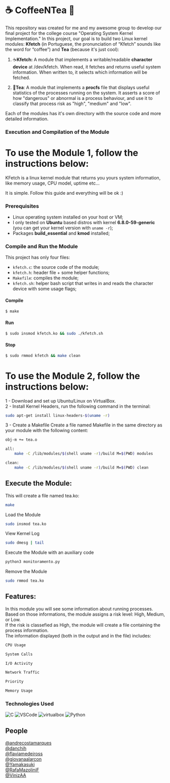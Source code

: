 # ☕ CoffeeNTea 🍵

This repository was created for me and my awesome group to develop our final project for the college course "Operating System Kernel Implementation."
In this project, our goal is to build two Linux kernel modules: **Kfetch** (in Portuguese, the pronunciation of “Kfetch” sounds like the word for “coffee”) and **Tea** (because it's just cool):

1. ☕**Kfetch:** A module that implements a writable/readable **character device** at /dev/kfetch.
When read, it fetches and returns useful system information.
When written to, it selects which information will be fetched.

2. 🍵**Tea**: A module that implements a **procfs** file that displays useful statistics of the processes running on the system.
It asserts a score of how "dangerous" or abnormal is a process behaviour, and use it to classify that process risk as "high", "medium" and "low".

Each of the modules has it's own directory with the source code and more detailed information.

### Execution and Compilation of the Module
# To use the Module 1, follow the instructions below:
KFetch is a linux kernel module that returns you yours system information, like memory usage, CPU model, uptime etc...  

It is simple. Follow this guide and everything will be ok :)  

### Prerequisites
- Linux operating system installed on your host or VM;
- I only tested on **Ubuntu** based distros with kernel **6.8.0-59-generic** (you can get your kernel version with `uname -r`);
- Packages **build_essential** and **kmod** installed;

### Compile and Run the Module
This project has only four files: 
- `kfetch.c`: the source code of the module;
- `kfetch.h`: header file + some helper functions;
- `Makefile`: compiles the module;
- `kfetch.sh`: helper bash script that writes in and reads the character device with some usage flags;

#### Compile
```bash
$ make
```
#### Run
```bash
$ sudo insmod kfetch.ko && sudo ./kfetch.sh
```
#### Stop
```bash
$ sudo rmmod kfetch && make clean
```

# To use the Module 2, follow the instructions below:
1 - Download and set up Ubuntu/Linux on VirtualBox.  
2 - Install Kernel Headers, run the following command in the terminal:
```sh
sudo apt-get install linux-headers-$(uname -r)
```
3 - Create a Makefile
Create a file named Makefile in the same directory as your module with the following content:
```sh
obj-m += tea.o

all:
	make -C /lib/modules/$(shell uname -r)/build M=$(PWD) modules

clean:
	make -C /lib/modules/$(shell uname -r)/build M=$(PWD) clean
```

## Execute the Module:
This will create a file named tea.ko:
```sh
make
```
Load the Module
```sh
sudo insmod tea.ko
```
View Kernel Log
```sh
sudo dmesg | tail
``` 
Execute the Module with an auxiliary code
```sh
python3 monitoramento.py
```
Remove the Module
```sh
sudo rmmod tea.ko
```
## Features:
In this module you will see some information about running processes.  
Based on those informations, the module assigns a risk level: High, Medium, or Low.  
If the risk is classefied as High, the module will create a file containing the process information.  
The information displayed (both in the output and in the file) includes:
```sh
CPU Usage
```
```sh
System Calls
```
```sh
I/O Activity
```
```sh
Network Traffic
```
```sh
Priority
```
```sh
Memory Usage
```

### Technologies Used
![C](https://img.shields.io/badge/c-%2300599C.svg?style=for-the-badge&logo=c&logoColor=white) ![VSCode](https://img.shields.io/badge/VSCode-0078D4?style=for-the-badge&logo=visual%20studio%20code&logoColor=white) ![virtualbox](https://img.shields.io/badge/VirtualBox-183A61?logo=virtualbox&logoColor=white&style=for-the-badge) ![Python](https://img.shields.io/badge/python-3670A0?style=for-the-badge&logo=python&logoColor=ffdd54)


## People
[@andrecostamarques](https://github.com/andrecostamarques)\
[@danchih](https://github.com/danchih)\
[@flaviamedeiross](https://github.com/flaviamedeiross)\
[@giovanaalarcon](https://github.com/giovanaalarcon)\
[@Yamakasuki](https://github.com/Yamakasuki)\
[@RafaMazoliniF](https://github.com/RafaMazoliniF)\
[@VinizAA](https://github.com/VinizAA)
